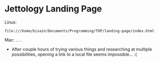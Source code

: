 # Jettology Landing Page

Linux:

`
file:///home/bisain/Documents/Programming/TOP/landing-page/index.html
`

Mac:
`
...
`

* After couple hours of trying various things and researching at multiple possibilities, opening a link to a local file seems impossible... :(
